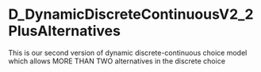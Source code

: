 # D_DynamicDiscreteContinuousV2_2PlusAlternatives
This is our second version of dynamic discrete-continuous choice model which allows MORE THAN TWO alternatives in the discrete choice
